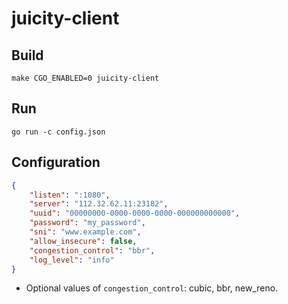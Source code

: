 # juicity-client

## Build

```shell
make CGO_ENABLED=0 juicity-client
```

## Run

```shell
go run -c config.json
```

## Configuration

```json
{
    "listen": ":1080",
    "server": "112.32.62.11:23182",
    "uuid": "00000000-0000-0000-0000-000000000000",
    "password": "my_password",
    "sni": "www.example.com",
    "allow_insecure": false,
    "congestion_control": "bbr",
    "log_level": "info"
}
```

- Optional values of `congestion_control`: cubic, bbr, new_reno.
